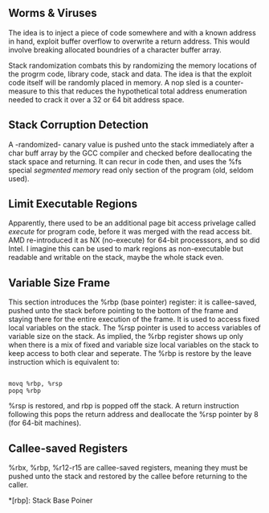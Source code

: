 ## Worms & Viruses


The idea is to inject a piece of code somewhere and with a known address in hand, exploit buffer overflow to overwrite a return address. This would involve breaking allocated boundries of a character buffer array. 


Stack randomization combats this by randomizing the memory locations of the progrm code, library code, stack and data. The idea is that the exploit code itself will be randomly placed in memory. A nop sled is a counter-measure to this that reduces the hypothetical total address enumeration needed to crack it over a 32 or 64 bit address space.


## Stack Corruption Detection

A -randomized- canary value is pushed unto the stack immediately after a char buff array by the GCC compiler and checked before deallocating the stack space and returning. It can recur in code then, and uses the %fs special *segmented memory* read only section of the program (old, seldom used).

## Limit Executable Regions

Apparently, there used to be an additional page bit access privelage called *execute* for program code, before it was merged with the read access bit. AMD re-introduced it as NX (no-execute) for 64-bit processsors, and so did Intel. I imagine this can be used to mark regions as non-executable but readable and writable on the stack, maybe the whole stack even.

## Variable Size Frame

This section introduces the %rbp (base pointer) register: it is callee-saved, pushed  unto the stack before pointing to the bottom of the frame and staying there for the entire execution of the frame. It is used to access fixed local variables on the stack. The %rsp pointer is used to access variables of variable size on the stack. As implied, the %rbp register shows up only when there is a mix of fixed and variable size local variables on the stack to keep access to both clear and seperate. The %rbp is restore by the leave instruction which is equivalent to:

```assembly

movq %rbp, %rsp
popq %rbp

```

%rsp is restored, and rbp is popped off the stack. A return instruction following this pops the return address and deallocate the %rsp pointer by 8 (for 64-bit machines).

## Callee-saved Registers

%rbx, %rbp, %r12-r15 are callee-saved registers, meaning they must be pushed unto the stack and restored by the callee before returning to the caller.

*[rbp]: Stack Base Poiner
